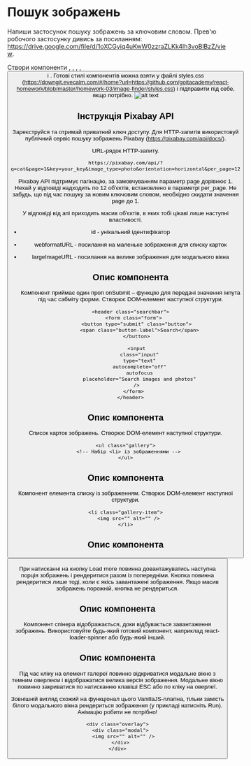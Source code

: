 # Пошук зображень

Напиши застосунок пошуку зображень за ключовим словом. Прев'ю робочого застосунку дивись за посиланням: https://drive.google.com/file/d/1oXCGyiq4uKwW0zzraZLKk4lh3voBlBzZ/view.

Створи компоненти <Searchbar>, <ImageGallery>, <ImageGalleryItem>, <Loader>, <Button> і <Modal>. Готові стилі компонентів можна взяти у файлі styles.css (https://downgit.evecalm.com/#/home?url=https://github.com/goitacademy/react-homework/blob/master/homework-03/image-finder/styles.css) і підправити під себе, якщо потрібно.
![alt text](image.png)

## Інструкція Pixabay API

Зареєструйся та отримай приватний ключ доступу. Для HTTP-запитів використовуй публічний сервіс пошуку зображень Pixabay (https://pixabay.com/api/docs/).

URL-рядок HTTP-запиту.

    https://pixabay.com/api/?q=cat&page=1&key=your_key&image_type=photo&orientation=horizontal&per_page=12

Pixabay API підтримує пагінацію, за замовчуванням параметр page дорівнює 1. Нехай у відповіді надходить по 12 об'єктів, встановлено в параметрі per_page. Не забудь, що під час пошуку за новим ключовим словом, необхідно скидати значення page до 1.

У відповіді від апі приходить масив об'єктів, в яких тобі цікаві лише наступні властивості.

- id - унікальний ідентифікатор
- webformatURL - посилання на маленьке зображення для списку карток
- largeImageURL - посилання на велике зображення для модального вікна

  ## Опис компонента <Searchbar>

  Компонент приймає один проп onSubmit – функцію для передачі значення інпута під час сабміту форми. Створює DOM-елемент наступної структури.

      <header class="searchbar">
        <form class="form">
          <button type="submit" class="button">
            <span class="button-label">Search</span>
          </button>

          <input
            class="input"
            type="text"
            autocomplete="off"
            autofocus
            placeholder="Search images and photos"
          />
        </form>
      </header>

## Опис компонента <ImageGallery>

Список карток зображень. Створює DOM-елемент наступної структури.

    <ul class="gallery">
      <!-- Набір <li> із зображеннями -->
    </ul>

## Опис компонента <ImageGalleryItem>

Компонент елемента списку із зображенням. Створює DOM-елемент наступної структури.

    <li class="gallery-item">
      <img src="" alt="" />
    </li>

## Опис компонента <Button>

При натисканні на кнопку Load more повинна довантажуватись наступна порція зображень і рендеритися разом із попередніми. Кнопка повинна рендеритися лише тоді, коли є якісь завантажені зображення. Якщо масив зображень порожній, кнопка не рендериться.

## Опис компонента <Loader>

Компонент спінера відображається, доки відбувається завантаження зображень. Використовуйте будь-який готовий компонент, наприклад react-loader-spinner або будь-який інший.

## Опис компонента <Modal>

Під час кліку на елемент галереї повинно відкриватися модальне вікно з темним оверлеєм і відображатися велика версія зображення. Модальне вікно повинно закриватися по натисканню клавіші ESC або по кліку на оверлеї.

Зовнішній вигляд схожий на функціонал цього VanillaJS-плагіна, тільки замість білого модального вікна рендериться зображення (у прикладі натисніть Run). Анімацію робити не потрібно!

    <div class="overlay">
      <div class="modal">
        <img src="" alt="" />
      </div>
    </div>

